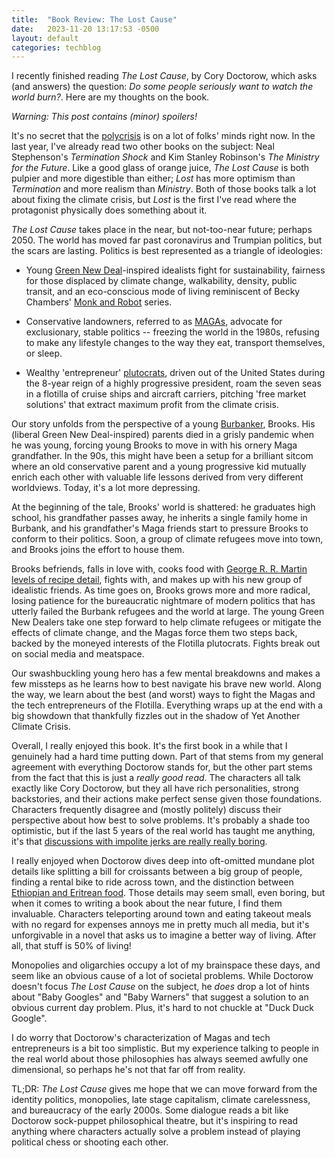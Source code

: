 ```yaml
---
title:  "Book Review: The Lost Cause"
date:   2023-11-20 13:17:53 -0500
layout: default
categories: techblog
---
```


I recently finished reading _The Lost Cause_, by Cory Doctorow, which asks (and answers) the question: *Do some people seriously want to watch the world burn?*. Here are my thoughts on the book.

*Warning: This post contains (minor) spoilers!*

<!-- readmore -->

It's no secret that the [polycrisis](https://www.weforum.org/agenda/2023/03/polycrisis-adam-tooze-historian-explains/) is on a lot of folks' minds right now. In the last year, I've already read two other books on the subject: Neal Stephenson's _Termination Shock_ and Kim Stanley Robinson's _The Ministry for the Future_. Like a good glass of orange juice, _The Lost Cause_ is both pulpier and more digestible than either; _Lost_ has more optimism than _Termination_ and more realism than _Ministry_. Both of those books talk a lot about fixing the climate crisis, but _Lost_ is the first I've read where the protagonist physically does something about it.

_The Lost Cause_ takes place in the near, but not-too-near future; perhaps 2050. The world has moved far past coronavirus and Trumpian politics, but the scars are lasting. Politics is best represented as a triangle of ideologies:

- Young [Green New Deal](https://en.wikipedia.org/wiki/Green_New_Deal)-inspired idealists fight for sustainability, fairness for those displaced by climate change, walkability, density, public transit, and an eco-conscious mode of living reminiscent of Becky Chambers' [Monk and Robot](https://bookwyrm.social/book/248869/s/a-prayer-for-the-crown-shy) series.

- Conservative landowners, referred to as [MAGAs](https://en.wikipedia.org/wiki/Make_America_Great_Again), advocate for exclusionary, stable politics -- freezing the world in the 1980s, refusing to make any lifestyle changes to the way they eat, transport themselves, or sleep.

- Wealthy 'entrepreneur' [plutocrats](https://en.wikipedia.org/wiki/Plutocracy), driven out of the United States during the 8-year reign of a highly progressive president, roam the seven seas in a flotilla of cruise ships and aircraft carriers, pitching 'free market solutions' that extract maximum profit from the climate crisis.

Our story unfolds from the perspective of a young [Burbanker](https://en.wikipedia.org/wiki/Burbank,_California), Brooks. His (liberal Green New Deal-inspired) parents died in a grisly pandemic when he was young, forcing young Brooks to move in with his ornery Maga grandfather. In the 90s, this might have been a setup for a brilliant sitcom where an old conservative parent and a young progressive kid mutually enrich each other with valuable life lessons derived from very different worldviews. Today, it's a lot more depressing.

At the beginning of the tale, Brooks' world is shattered: he graduates high school, his grandfather passes away, he inherits a single family home in Burbank, and his grandfather's Maga friends start to pressure Brooks to conform to their politics. Soon, a group of climate refugees move into town, and Brooks joins the effort to house them.

Brooks befriends, falls in love with, cooks food with [George R. R. Martin levels of recipe detail](https://www.thefreelibrary.com/Food+Fantasies+in+George+R.+R.+Martin.-a0531977726), fights with, and makes up with his new group of idealistic friends. As time goes on, Brooks grows more and more radical, losing patience for the bureaucratic nightmare of modern politics that has utterly failed the Burbank refugees and the world at large. The young Green New Dealers take one step forward to help climate refugees or mitigate the effects of climate change, and the Magas force them two steps back, backed by the moneyed interests of the Flotilla plutocrats. Fights break out on social media and meatspace.

Our swashbuckling young hero has a few mental breakdowns and makes a few missteps as he learns how to best navigate his brave new world. Along the way, we learn about the best (and worst) ways to fight the Magas and the tech entrepreneurs of the Flotilla. Everything wraps up at the end with a big showdown that thankfully fizzles out in the shadow of Yet Another Climate Crisis.

Overall, I really enjoyed this book. It's the first book in a while that I genuinely had a hard time putting down. Part of that stems from my general agreement with everything Doctorow stands for, but the other part stems from the fact that this is just a _really good read_. The characters all talk exactly like Cory Doctorow, but they all have rich personalities, strong backstories, and their actions make perfect sense given those foundations. Characters frequently disagree and (mostly politely) discuss their perspective about how best to solve problems. It's probably a shade too optimistic, but if the last 5 years of the real world has taught me anything, it's that [discussions with impolite jerks are really really boring](https://time.com/5894565/interruptions-insults-presidential-debate/).

I really enjoyed when Doctorow dives deep into oft-omitted mundane plot details like splitting a bill for croissants between a big group of people, finding a rental bike to ride across town, and the distinction between [Ethiopian and Eritrean food](https://en.wikipedia.org/wiki/Eritrean_cuisine). Those details may seem small, even boring, but when it comes to writing a book about the near future, I find them invaluable. Characters teleporting around town and eating takeout meals with no regard for expenses annoys me in pretty much all media, but it's unforgivable in a novel that asks us to imagine a better way of living. After all, that stuff is 50% of living!

Monopolies and oligarchies occupy a lot of my brainspace these days, and seem like an obvious cause of a lot of societal problems. While Doctorow doesn't focus _The Lost Cause_ on the subject, he *does* drop a lot of hints about "Baby Googles" and "Baby Warners" that suggest a solution to an obvious current day problem. Plus, it's hard to not chuckle at "Duck Duck Google".

I do worry that Doctorow's characterization of Magas and tech entrepreneurs is a bit too simplistic. But my experience talking to people in the real world about those philosophies has always seemed awfully one dimensional, so perhaps he's not that far off from reality.

TL;DR: _The Lost Cause_ gives me hope that we can move forward from the identity politics, monopolies, late stage capitalism, climate carelessness, and bureaucracy of the early 2000s. Some dialogue reads a bit like Doctorow sock-puppet philosophical theatre, but it's inspiring to read anything where characters actually solve a problem instead of playing political chess or shooting each other.
